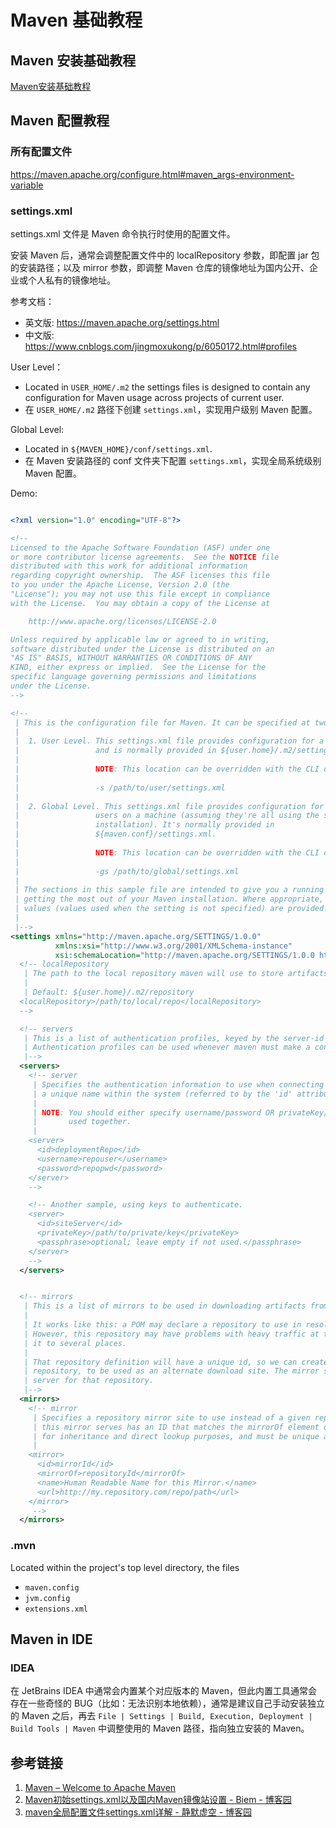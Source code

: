 # Maven 基础教程


## Maven 安装基础教程

[Maven安装基础教程](work/programming/Java/Tools/Apache-Maven/Maven安装基础教程.md)

## Maven 配置教程


### 所有配置文件

https://maven.apache.org/configure.html#maven_args-environment-variable

### settings.xml

settings.xml 文件是 Maven 命令执行时使用的配置文件。

安装 Maven 后，通常会调整配置文件中的 localRepository 参数，即配置 jar 包的安装路径；以及 mirror 参数，即调整 Maven 仓库的镜像地址为国内公开、企业或个人私有的镜像地址。

参考文档：
- 英文版: https://maven.apache.org/settings.html
- 中文版: https://www.cnblogs.com/jingmoxukong/p/6050172.html#profiles

User Level：
- Located in `USER_HOME/.m2` the settings files is designed to contain any configuration for Maven usage across projects of current user.
- 在 `USER_HOME/.m2` 路径下创建 `settings.xml`，实现用户级别 Maven 配置。

Global Level:
- Located in `${MAVEN_HOME}/conf/settings.xml`.
- 在 Maven 安装路径的 conf 文件夹下配置 `settings.xml`，实现全局系统级别 Maven 配置。

Demo:
```xml

<?xml version="1.0" encoding="UTF-8"?>

<!--
Licensed to the Apache Software Foundation (ASF) under one
or more contributor license agreements.  See the NOTICE file
distributed with this work for additional information
regarding copyright ownership.  The ASF licenses this file
to you under the Apache License, Version 2.0 (the
"License"); you may not use this file except in compliance
with the License.  You may obtain a copy of the License at

    http://www.apache.org/licenses/LICENSE-2.0

Unless required by applicable law or agreed to in writing,
software distributed under the License is distributed on an
"AS IS" BASIS, WITHOUT WARRANTIES OR CONDITIONS OF ANY
KIND, either express or implied.  See the License for the
specific language governing permissions and limitations
under the License.
-->

<!--
 | This is the configuration file for Maven. It can be specified at two levels:
 |
 |  1. User Level. This settings.xml file provides configuration for a single user,
 |                 and is normally provided in ${user.home}/.m2/settings.xml.
 |
 |                 NOTE: This location can be overridden with the CLI option:
 |
 |                 -s /path/to/user/settings.xml
 |
 |  2. Global Level. This settings.xml file provides configuration for all Maven
 |                 users on a machine (assuming they're all using the same Maven
 |                 installation). It's normally provided in
 |                 ${maven.conf}/settings.xml.
 |
 |                 NOTE: This location can be overridden with the CLI option:
 |
 |                 -gs /path/to/global/settings.xml
 |
 | The sections in this sample file are intended to give you a running start at
 | getting the most out of your Maven installation. Where appropriate, the default
 | values (values used when the setting is not specified) are provided.
 |
 |-->
<settings xmlns="http://maven.apache.org/SETTINGS/1.0.0"
          xmlns:xsi="http://www.w3.org/2001/XMLSchema-instance"
          xsi:schemaLocation="http://maven.apache.org/SETTINGS/1.0.0 http://maven.apache.org/xsd/settings-1.0.0.xsd">
  <!-- localRepository
   | The path to the local repository maven will use to store artifacts.
   |
   | Default: ${user.home}/.m2/repository
  <localRepository>/path/to/local/repo</localRepository>
  -->

  <!-- servers
   | This is a list of authentication profiles, keyed by the server-id used within the system.
   | Authentication profiles can be used whenever maven must make a connection to a remote server.
   |-->
  <servers>
    <!-- server
     | Specifies the authentication information to use when connecting to a particular server, identified by
     | a unique name within the system (referred to by the 'id' attribute below).
     |
     | NOTE: You should either specify username/password OR privateKey/passphrase, since these pairings are
     |       used together.
     |
    <server>
      <id>deploymentRepo</id>
      <username>repouser</username>
      <password>repopwd</password>
    </server>
    -->

    <!-- Another sample, using keys to authenticate.
    <server>
      <id>siteServer</id>
      <privateKey>/path/to/private/key</privateKey>
      <passphrase>optional; leave empty if not used.</passphrase>
    </server>
    -->
  </servers>


  <!-- mirrors
   | This is a list of mirrors to be used in downloading artifacts from remote repositories.
   |
   | It works like this: a POM may declare a repository to use in resolving certain artifacts.
   | However, this repository may have problems with heavy traffic at times, so people have mirrored
   | it to several places.
   |
   | That repository definition will have a unique id, so we can create a mirror reference for that
   | repository, to be used as an alternate download site. The mirror site will be the preferred
   | server for that repository.
   |-->
  <mirrors>
    <!-- mirror
     | Specifies a repository mirror site to use instead of a given repository. The repository that
     | this mirror serves has an ID that matches the mirrorOf element of this mirror. IDs are used
     | for inheritance and direct lookup purposes, and must be unique across the set of mirrors.
     |
    <mirror>
      <id>mirrorId</id>
      <mirrorOf>repositoryId</mirrorOf>
      <name>Human Readable Name for this Mirror.</name>
      <url>http://my.repository.com/repo/path</url>
    </mirror>
     -->
  </mirrors>
```

### .mvn

Located within the project's top level directory, the files
- `maven.config`
- `jvm.config`
- `extensions.xml`


## Maven in IDE

### IDEA

在 JetBrains IDEA 中通常会内置某个对应版本的 Maven，但此内置工具通常会存在一些奇怪的 BUG（比如：无法识别本地依赖），通常是建议自己手动安装独立的 Maven 之后，再去 `File | Settings | Build, Execution, Deployment | Build Tools | Maven` 中调整使用的 Maven 路径，指向独立安装的 Maven。


## 参考链接

1. [Maven – Welcome to Apache Maven](https://maven.apache.org/)
2. [Maven初始settings.xml以及国内Maven镜像站设置 - Biem - 博客园](https://www.cnblogs.com/biem/p/15656111.html)
3. [maven全局配置文件settings.xml详解 - 静默虚空 - 博客园](https://www.cnblogs.com/jingmoxukong/p/6050172.html)
